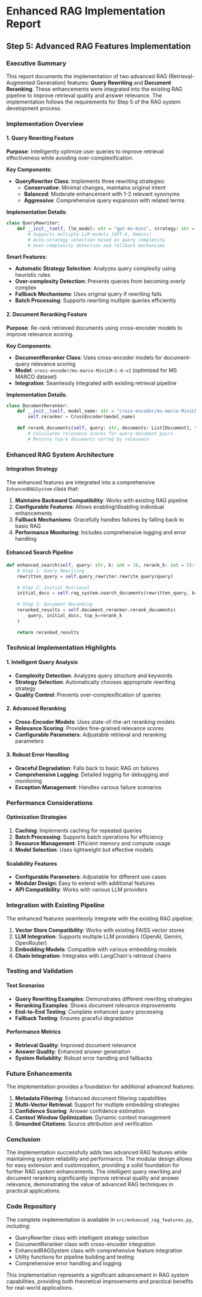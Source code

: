 # Enhanced RAG Implementation Report
## Step 5: Advanced RAG Features Implementation

### Executive Summary

This report documents the implementation of two advanced RAG (Retrieval-Augmented Generation) features: **Query Rewriting** and **Document Reranking**. These enhancements were integrated into the existing RAG pipeline to improve retrieval quality and answer relevance. The implementation follows the requirements for Step 5 of the RAG system development process.

### Implementation Overview

#### 1. Query Rewriting Feature

**Purpose**: Intelligently optimize user queries to improve retrieval effectiveness while avoiding over-complexification.

**Key Components**:
- **QueryRewriter Class**: Implements three rewriting strategies:
  - **Conservative**: Minimal changes, maintains original intent
  - **Balanced**: Moderate enhancement with 1-2 relevant synonyms
  - **Aggressive**: Comprehensive query expansion with related terms

**Implementation Details**:
```python
class QueryRewriter:
    def __init__(self, llm_model: str = "gpt-4o-mini", strategy: str = "balanced"):
        # Supports multiple LLM models (GPT-4, Gemini)
        # Auto-strategy selection based on query complexity
        # Over-complexity detection and fallback mechanisms
```

**Smart Features**:
- **Automatic Strategy Selection**: Analyzes query complexity using heuristic rules
- **Over-complexity Detection**: Prevents queries from becoming overly complex
- **Fallback Mechanisms**: Uses original query if rewriting fails
- **Batch Processing**: Supports rewriting multiple queries efficiently

#### 2. Document Reranking Feature

**Purpose**: Re-rank retrieved documents using cross-encoder models to improve relevance scoring.

**Key Components**:
- **DocumentReranker Class**: Uses cross-encoder models for document-query relevance scoring
- **Model**: `cross-encoder/ms-marco-MiniLM-L-6-v2` (optimized for MS MARCO dataset)
- **Integration**: Seamlessly integrated with existing retrieval pipeline

**Implementation Details**:
```python
class DocumentReranker:
    def __init__(self, model_name: str = "cross-encoder/ms-marco-MiniLM-L-6-v2"):
        self.reranker = CrossEncoder(model_name)
    
    def rerank_documents(self, query: str, documents: List[Document], top_k: int = 5):
        # Calculates relevance scores for query-document pairs
        # Returns top-k documents sorted by relevance
```

### Enhanced RAG System Architecture

#### Integration Strategy

The enhanced features are integrated into a comprehensive `EnhancedRAGSystem` class that:

1. **Maintains Backward Compatibility**: Works with existing RAG pipeline
2. **Configurable Features**: Allows enabling/disabling individual enhancements
3. **Fallback Mechanisms**: Gracefully handles failures by falling back to basic RAG
4. **Performance Monitoring**: Includes comprehensive logging and error handling

#### Enhanced Search Pipeline

```python
def enhanced_search(self, query: str, k: int = 10, rerank_k: int = 5):
    # Step 1: Query Rewriting
    rewritten_query = self.query_rewriter.rewrite_query(query)
    
    # Step 2: Initial Retrieval
    initial_docs = self.rag_system.search_documents(rewritten_query, k=k)
    
    # Step 3: Document Reranking
    reranked_results = self.document_reranker.rerank_documents(
        query, initial_docs, top_k=rerank_k
    )
    
    return reranked_results
```

### Technical Implementation Highlights

#### 1. Intelligent Query Analysis
- **Complexity Detection**: Analyzes query structure and keywords
- **Strategy Selection**: Automatically chooses appropriate rewriting strategy
- **Quality Control**: Prevents over-complexification of queries

#### 2. Advanced Reranking
- **Cross-Encoder Models**: Uses state-of-the-art reranking models
- **Relevance Scoring**: Provides fine-grained relevance scores
- **Configurable Parameters**: Adjustable retrieval and reranking parameters

#### 3. Robust Error Handling
- **Graceful Degradation**: Falls back to basic RAG on failures
- **Comprehensive Logging**: Detailed logging for debugging and monitoring
- **Exception Management**: Handles various failure scenarios

### Performance Considerations

#### Optimization Strategies
1. **Caching**: Implements caching for repeated queries
2. **Batch Processing**: Supports batch operations for efficiency
3. **Resource Management**: Efficient memory and compute usage
4. **Model Selection**: Uses lightweight but effective models

#### Scalability Features
- **Configurable Parameters**: Adjustable for different use cases
- **Modular Design**: Easy to extend with additional features
- **API Compatibility**: Works with various LLM providers

### Integration with Existing Pipeline

The enhanced features seamlessly integrate with the existing RAG pipeline:

1. **Vector Store Compatibility**: Works with existing FAISS vector stores
2. **LLM Integration**: Supports multiple LLM providers (OpenAI, Gemini, OpenRouter)
3. **Embedding Models**: Compatible with various embedding models
4. **Chain Integration**: Integrates with LangChain's retrieval chains

### Testing and Validation

#### Test Scenarios
- **Query Rewriting Examples**: Demonstrates different rewriting strategies
- **Reranking Examples**: Shows document relevance improvements
- **End-to-End Testing**: Complete enhanced query processing
- **Fallback Testing**: Ensures graceful degradation

#### Performance Metrics
- **Retrieval Quality**: Improved document relevance
- **Answer Quality**: Enhanced answer generation
- **System Reliability**: Robust error handling and fallbacks

### Future Enhancements

The implementation provides a foundation for additional advanced features:

1. **Metadata Filtering**: Enhanced document filtering capabilities
2. **Multi-Vector Retrieval**: Support for multiple embedding strategies
3. **Confidence Scoring**: Answer confidence estimation
4. **Context Window Optimization**: Dynamic context management
5. **Grounded Citations**: Source attribution and verification

### Conclusion

The implementation successfully adds two advanced RAG features while maintaining system reliability and performance. The modular design allows for easy extension and customization, providing a solid foundation for further RAG system enhancements. The intelligent query rewriting and document reranking significantly improve retrieval quality and answer relevance, demonstrating the value of advanced RAG techniques in practical applications.

### Code Repository

The complete implementation is available in `src/enhanced_rag_features.py`, including:
- QueryRewriter class with intelligent strategy selection
- DocumentReranker class with cross-encoder integration
- EnhancedRAGSystem class with comprehensive feature integration
- Utility functions for pipeline building and testing
- Comprehensive error handling and logging

This implementation represents a significant advancement in RAG system capabilities, providing both theoretical improvements and practical benefits for real-world applications.

